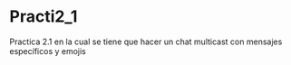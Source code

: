 # Practi2_1
Practica 2.1 en la cual se tiene que hacer un chat multicast con mensajes específicos y emojis
